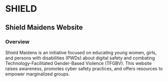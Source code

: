 # SHIELD

## Shield Maidens Website

### Overview
Shield Maidens is an initiative focused on educating young women, girls, and persons with disabilities (PWDs) about digital safety and combating Technology-Facilitated Gender-Based Violence (TFGBV). This website raises awareness, promotes cyber safety practices, and offers resources to empower marginalized groups.

